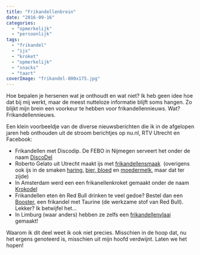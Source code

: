 ```yaml
---
title: "Frikandellenbrein"
date: "2016-09-16"
categories: 
  - "opmerkelijk"
  - "persoonlijk"
tags: 
  - "frikandel"
  - "ijs"
  - "kroket"
  - "opmerkelijk"
  - "snacks"
  - "taart"
coverImage: "frikandel-800x175.jpg"
---
```


Hoe bepalen je hersenen wat je onthoudt en wat niet? Ik heb geen idee hoe dat bij mij werkt, maar de meest nutteloze informatie blijft soms hangen. Zo blijkt mijn brein een voorkeur te hebben voor frikandellennieuws. Wat? Frikandellennieuws.

Een klein voorbeeldje van de diverse nieuwsberichten die ik in de afgelopen jaren heb onthouden uit de stroom berichtjes op nu.nl, RTV Utrecht en Facebook:

- Frikandellen met Discodip. De FEBO in Nijmegen serveert het onder de naam [DiscoDel](http://www.snack-nieuws.nl/de-discodel/)
- Roberto Gelato uit Utrecht maakt ijs met [frikandellensmaak](https://www.rtvutrecht.nl/nieuws/1483589/utrechtse-ijssalon-gaat-frikandellenijs-maken.html)  (overigens ook ijs in de smaken [haring](https://twitter.com/ijsgek/status/11043202554), [bier, bloed](http://www.ilgiornale.nl/2012/altijd-blije-ijstoetjes-bij-roberto/) en [moedermelk](https://www.rtvutrecht.nl/nieuws/1524161/roberto-gelato-maakt-ijsje-van-moedermelk.html), maar dat ter zijde)
- In Amsterdam werd een een frikanellenkroket gemaakt onder de naam [Krokodel](http://www.parool.nl/stadsgids/amsterdamse-chef-creeert-nieuwe-snack-de-krokodel~a4375049/)
- Frikandellen eten èn Red Bull drinken te veel gedoe? Bestel dan een [Booster](http://buff.ly/2dvaki8), een frikandel met Taurine (de werkzame stof van Red Bull). Lekker? Ik betwijfel het...
- In Limburg (waar anders) hebben ze zelfs een [frikandellenvlaai](http://frikandelvlaai.nl/) gemaakt!

Waarom ik dit deel weet ik ook niet precies. Misschien in de hoop dat, nu het ergens genoteerd is, misschien uit mijn hoofd verdwijnt. Laten we het hopen!
